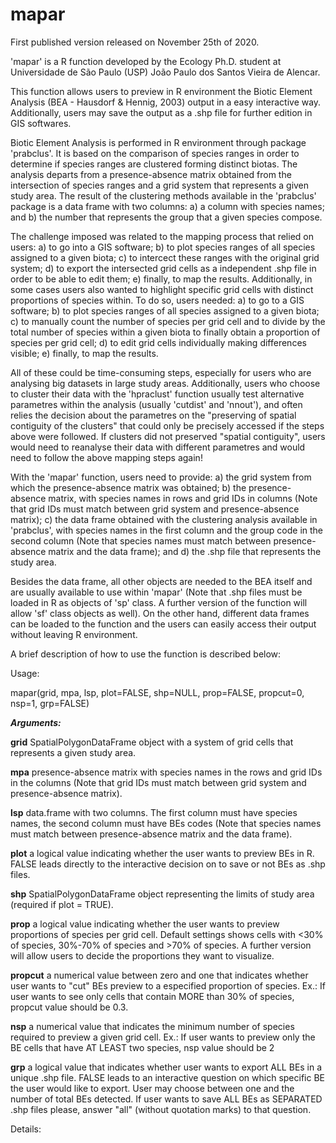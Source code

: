 # mapar

First published version released on November 25th of 2020.

'mapar' is a R function developed by the Ecology Ph.D. student at Universidade de São Paulo (USP) João Paulo dos Santos Vieira de Alencar.

This function allows users to preview in R environment the Biotic Element Analysis (BEA - Hausdorf & Hennig, 2003) output in a easy interactive way. Additionally, users may save the output as a .shp file for further edition in GIS softwares.

Biotic Element Analysis is performed in R environment through package 'prabclus'. It is based on the comparison of species ranges in order to determine if species ranges are clustered forming distinct biotas. The analysis departs from a presence-absence matrix obtained from the intersection of species ranges and a grid system that represents a given study area. The result of the clustering methods available in the 'prabclus' package is a data frame with two columns: a) a column with species names; and b) the number that represents the group that a given species compose.

The challenge imposed was related to the mapping process that relied on users: a) to go into a GIS software; b) to plot species ranges of all species assigned to a given biota; c) to intercect these ranges with the original grid system; d) to export the intersected grid cells as a independent .shp file in order to be able to edit them; e) finally, to map the results. Additionally, in some cases users also wanted to highlight specific grid cells with distinct proportions of species within. To do so, users needed: a) to go to a GIS software; b) to plot species ranges of all species assigned to a given biota; c) to manually count the number of species per grid cell and to divide by the total number of species within a given biota to finally obtain a proportion of species per grid cell; d) to edit grid cells individually making differences visible; e) finally, to map the results.

All of these could be time-consuming steps, especially for users who are analysing big datasets in large study areas. Additionally, users who choose to cluster their data with the 'hpraclust' function usually test alternative parametres within the analysis (usually 'cutdist' and 'nnout'), and often relies the decision about the parametres on the "preserving of spatial contiguity of the clusters" that could only be precisely accessed if the steps above were followed. If clusters did not preserved "spatial contiguity", users would need to reanalyse their data with different parametres and would need to follow the above mapping steps again!

With the 'mapar' function, users need to provide: a) the grid system from which the presence-absence matrix was obtained; b) the presence-absence matrix, with species names in rows and grid IDs in columns (Note that grid IDs must match between grid system and presence-absence matrix); c) the data frame obtained with the clustering analysis available in 'prabclus', with species names in the first column and the group code in the second column (Note that species names must match between presence-absence matrix and the data frame); and d) the .shp file that represents the study area. 

Besides the data frame, all other objects are needed to the BEA itself and are usually available to use within 'mapar' (Note that .shp files must be loaded in R as objects of 'sp' class. A further version of the function will allow 'sf' class objects as well). On the other hand, different data frames can be loaded to the function and the users can easily access their output without leaving R environment.

A brief description of how to use the function is described below:

Usage:

mapar(grid, mpa, lsp, plot=FALSE, shp=NULL, prop=FALSE, propcut=0, nsp=1, grp=FALSE)

***Arguments:***

**grid**      SpatialPolygonDataFrame object with a system of grid cells that represents a given study area.

**mpa**       presence-absence matrix with species names in the rows and grid IDs in the columns (Note that grid IDs must match between grid system and presence-absence matrix).

**lsp**       data.frame with two columns. The first column must have species names, the second column must have BEs codes (Note that species names must match between presence-absence matrix and the data frame). 

**plot**      a logical value indicating whether the user wants to preview BEs in R. FALSE leads directly to the interactive decision on to save or not BEs as .shp files.

**shp**       SpatialPolygonDataFrame object representing the limits of study area (required if plot = TRUE).

**prop**      a logical value indicating whether the user wants to preview proportions of species per grid cell. Default settings shows cells with <30% of species, 30%-70% of species and >70% of species. A further version will allow users to decide the proportions they want to visualize.

**propcut**   a numerical value between zero and one that indicates whether user wants to "cut" BEs preview to a        especified proportion of species. Ex.: If user wants to see only cells that contain MORE than 30% of species, propcut value should be 0.3.

**nsp**       a numerical value that indicates the minimum number of species required to preview a given grid cell. Ex.: If user wants to preview only the BE cells that have AT LEAST two species, nsp value should be 2

**grp**       a logical value that indicates whether user wants to export ALL BEs in a unique .shp file. FALSE leads to an interactive question on which specific BE the user would like to export. User may choose between one and the number of total BEs detected. If user wants to save ALL BEs as SEPARATED .shp files please, answer "all"  (without quotation marks) to that question.

Details: 
